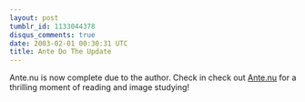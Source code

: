 ```yaml
---
layout: post
tumblr_id: 1133044378
disqus_comments: true
date: 2003-02-01 00:30:31 UTC
title: Ante Do The Update
---
```


Ante.nu is now complete due to the author. Check in check out <a href="http://www.ante.nu/" target="_blank">Ante.nu</a> for a thrilling moment of reading and image studying!
